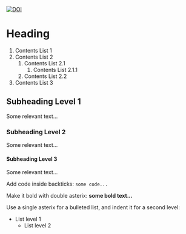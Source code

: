 [![DOI](https://zenodo.org/badge/473560672.svg)](https://zenodo.org/badge/latestdoi/473560672)

# Heading

1. Contents List 1
1. Contents List 2
    1. Contents List 2.1
        1. Contents List 2.1.1
    1. Contents List 2.2
1. Contents List 3

## Subheading Level 1
Some relevant text...

### Subheading Level 2
Some relevant text...

#### Subheading Level 3
Some relevant text...

Add code inside backticks: `some code...`

Make it bold with double asterix: **some bold text...**

Use a single asterix for a bulleted list, and indent it for a second level:

* List level 1
  * List level 2
 
